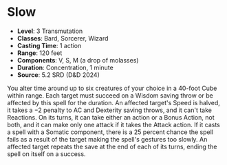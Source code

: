 # Slow

- **Level**: 3 Transmutation
- **Classes**: Bard, Sorcerer, Wizard
- **Casting Time**: 1 action
- **Range**: 120 feet
- **Components**: V, S, M (a drop of molasses)
- **Duration**: Concentration, 1 minute
- **Source**: 5.2 SRD (D&D 2024)

You alter time around up to six creatures of your choice in a 40-foot Cube within range. Each target must succeed on a Wisdom saving throw or be affected by this spell for the duration. An affected target's Speed is halved, it takes a −2 penalty to AC and Dexterity saving throws, and it can't take Reactions. On its turns, it can take either an action or a Bonus Action, not both, and it can make only one attack if it takes the Attack action. If it casts a spell with a Somatic component, there is a 25 percent chance the spell fails as a result of the target making the spell's gestures too slowly. An affected target repeats the save at the end of each of its turns, ending the spell on itself on a success.

